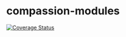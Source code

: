 compassion-modules
==================
[![Coverage Status](https://coveralls.io/repos/CompassionCH/compassion-modules/badge.svg)](https://coveralls.io/r/CompassionCH/compassion-modules)
